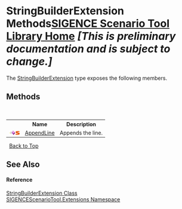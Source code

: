 # StringBuilderExtension Methods<a href="https://github.com/ObiWanLansi/SIGENCE-Scenario-Tool">SIGENCE Scenario Tool Library Home</a> _**\[This is preliminary documentation and is subject to change.\]**_

The <a href="0c0bbfeb-dc8b-5bc8-7221-e68085148068.md">StringBuilderExtension</a> type exposes the following members.


## Methods
&nbsp;<table><tr><th></th><th>Name</th><th>Description</th></tr><tr><td>![Public method](media/pubmethod.gif "Public method")![Static member](media/static.gif "Static member")</td><td><a href="3876b1cd-cf95-f630-d22c-9ba977f16387.md">AppendLine</a></td><td>
Appends the line.</td></tr></table>&nbsp;
<a href="#stringbuilderextension-methods">Back to Top</a>

## See Also


#### Reference
<a href="0c0bbfeb-dc8b-5bc8-7221-e68085148068.md">StringBuilderExtension Class</a><br /><a href="f2af11f5-ae9d-3dcc-a4a9-ba07a037925f.md">SIGENCEScenarioTool.Extensions Namespace</a><br />
